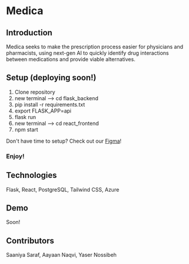 Medica
=========

## Introduction
Medica seeks to make the prescription process easier for physicians and pharmacists, using next-gen AI to quickly identify drug interactions between medications and provide viable alternatives.

## Setup (deploying soon!)

1. Clone repository
2. new terminal --> cd flask_backend
3. pip install -r requirements.txt
4. export FLASK_APP=api
5. flask run
6. new terminal --> cd react_frontend
7. npm start

Don't have time to setup? Check out our [Figma](https://www.figma.com/design/genVfefoo7MyaSQRfacTpt/Imagine-Cup-'24?node-id=0%3A1&t=y5Wc8WLUdph31AEZ-1)!

### Enjoy!

## Technologies
Flask, React, PostgreSQL, Tailwind CSS, Azure

## Demo
Soon!

## Contributors
Saaniya Saraf, Aayaan Naqvi, Yaser Nossibeh
